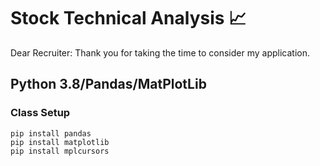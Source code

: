 # Stock Technical Analysis :chart_with_upwards_trend:

Dear Recruiter: Thank you for taking the time to consider my application.


## Python 3.8/Pandas/MatPlotLib

### Class Setup
```
pip install pandas
pip install matplotlib
pip install mplcursors
```
